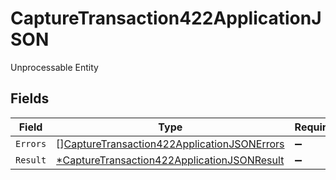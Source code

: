 # CaptureTransaction422ApplicationJSON

Unprocessable Entity


## Fields

| Field                                                                                                                 | Type                                                                                                                  | Required                                                                                                              | Description                                                                                                           |
| --------------------------------------------------------------------------------------------------------------------- | --------------------------------------------------------------------------------------------------------------------- | --------------------------------------------------------------------------------------------------------------------- | --------------------------------------------------------------------------------------------------------------------- |
| `Errors`                                                                                                              | [][CaptureTransaction422ApplicationJSONErrors](../../models/operations/capturetransaction422applicationjsonerrors.md) | :heavy_minus_sign:                                                                                                    | N/A                                                                                                                   |
| `Result`                                                                                                              | [*CaptureTransaction422ApplicationJSONResult](../../models/operations/capturetransaction422applicationjsonresult.md)  | :heavy_minus_sign:                                                                                                    | N/A                                                                                                                   |